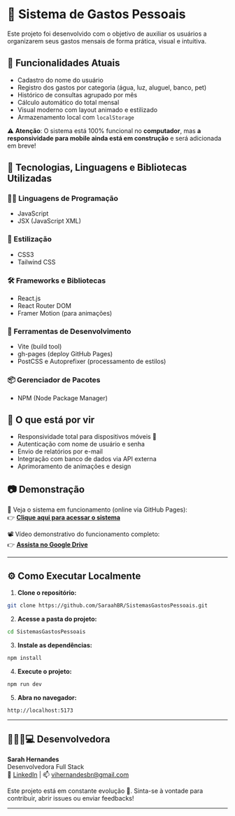 # 💸 Sistema de Gastos Pessoais

Este projeto foi desenvolvido com o objetivo de auxiliar os usuários a organizarem seus gastos mensais de forma prática, visual e intuitiva. 

## 🧠 Funcionalidades Atuais

- Cadastro do nome do usuário
- Registro dos gastos por categoria (água, luz, aluguel, banco, pet)
- Histórico de consultas agrupado por mês
- Cálculo automático do total mensal
- Visual moderno com layout animado e estilizado
- Armazenamento local com `localStorage`

⚠️ **Atenção**: O sistema está 100% funcional no **computador**, mas **a responsividade para mobile ainda está em construção** e será adicionada em breve!

## 🧰 Tecnologias, Linguagens e Bibliotecas Utilizadas

### 👩‍💻 Linguagens de Programação
- JavaScript
- JSX (JavaScript XML)

### 🎨 Estilização
- CSS3
- Tailwind CSS

### 🛠️ Frameworks e Bibliotecas
- React.js
- React Router DOM
- Framer Motion (para animações)


### 🧪 Ferramentas de Desenvolvimento
- Vite (build tool)
- gh-pages (deploy GitHub Pages)
- PostCSS e Autoprefixer (processamento de estilos)

### 📦 Gerenciador de Pacotes
- NPM (Node Package Manager)


## 🔮 O que está por vir

- Responsividade total para dispositivos móveis 📱
- Autenticação com nome de usuário e senha
- Envio de relatórios por e-mail
- Integração com banco de dados via API externa
- Aprimoramento de animações e design

## 📷 Demonstração

🔗 Veja o sistema em funcionamento (online via GitHub Pages):  
👉 **[Clique aqui para acessar o sistema](https://saraahbr.github.io/SistemasGastosPessoais/)**

📽️ Vídeo demonstrativo do funcionamento completo:  
👉 **[Assista no Google Drive](https://drive.google.com/file/d/12UCXY-rqVtd0o-RX3SYe7BuzbcJ_b7QT/view?usp=sharing)**

---

## ⚙️ Como Executar Localmente

1. **Clone o repositório:**
```bash
git clone https://github.com/SaraahBR/SistemasGastosPessoais.git
```

2. **Acesse a pasta do projeto:**
```bash
cd SistemasGastosPessoais
```

3. **Instale as dependências:**
```bash
npm install
```

4. **Execute o projeto:**
```bash
npm run dev
```

5. **Abra no navegador:**
```
http://localhost:5173
```

---

##  👩🏻‍🦰💻 Desenvolvedora

**Sarah Hernandes**  
Desenvolvedora Full Stack  
🔗 [LinkedIn](https://www.linkedin.com/in/sarahhernandes) | 📫 vihernandesbr@gmail.com

Este projeto está em constante evolução 🚀. Sinta-se à vontade para contribuir, abrir issues ou enviar feedbacks!

---

